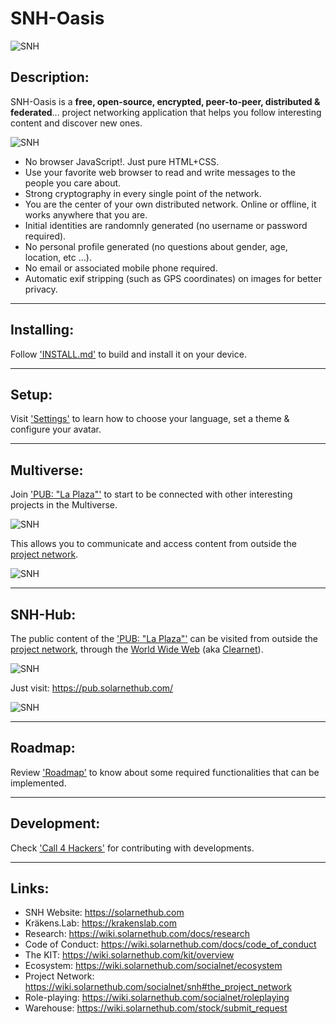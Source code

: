 # SNH-Oasis

  ![SNH](https://solarnethub.com/lib/tpl/dokuwiki/images/logo.png "SolarNET.HuB")

## Description:

SNH-Oasis is a **free, open-source, encrypted, peer-to-peer, distributed & federated**... project networking application 
that helps you follow interesting content and discover new ones.

  ![SNH](https://solarnethub.com/_media/socialnet/snh-oasis_profile-2.png "SolarNET.HuB")

 +  No browser JavaScript!. Just pure HTML+CSS.
 +  Use your favorite web browser to read and write messages to the people you care about.
 +  Strong cryptography in every single point of the network.
 +  You are the center of your own distributed network. Online or offline, it works anywhere that you are.
 +  Initial identities are randomnly generated (no username or password required).
 +  No personal profile generated (no questions about gender, age, location, etc …).
 +  No email or associated mobile phone required.
 +  Automatic exif stripping (such as GPS coordinates) on images for better privacy.

----------

## Installing:

Follow ['INSTALL.md'](docs/install.md) to build and install it on your device.

----------

## Setup:

Visit ['Settings'](https://wiki.solarnethub.com/socialnet/snh#settings_minimal) to learn how to choose your language, set a theme & configure your avatar.

----------

## Multiverse:

Join ['PUB: "La Plaza"'](https://wiki.solarnethub.com/socialnet/snh-pub) to start to be connected with other interesting projects in the Multiverse.

  ![SNH](https://solarnethub.com/_media/socialnet/snh-oasis_federation-2.png "SolarNET.HuB")
  
This allows you to communicate and access content from outside the [project network](https://wiki.solarnethub.com/socialnet/overview). 

  ![SNH](https://solarnethub.com/_media/socialnet/snh-multiverse.png "SolarNET.HuB")

----------

## SNH-Hub:

The public content of the ['PUB: "La Plaza"'](https://wiki.solarnethub.com/socialnet/snh-pub) can be visited from outside the [project network](https://wiki.solarnethub.com/socialnet/overview), through the [World Wide Web](https://en.wikipedia.org/wiki/World_Wide_Web) (aka [Clearnet](https://en.wikipedia.org/wiki/Clearnet_(networking))).

  ![SNH](https://solarnethub.com/_media/socialnet/snh-pub-feed.png "SolarNET.HuB") 
  
Just visit: https://pub.solarnethub.com/

  ![SNH](https://solarnethub.com/_media/socialnet/snh-pub-laplaza.png "SolarNET.HuB")

----------

## Roadmap:

Review ['Roadmap'](https://wiki.solarnethub.com/project/roadmap#the_project_network) to know about some required functionalities that can be implemented.

----------

## Development:

Check ['Call 4 Hackers'](https://wiki.solarnethub.com/community/hackers) for contributing with developments.

----------

## Links:

 + SNH Website: https://solarnethub.com
 + Kräkens.Lab: https://krakenslab.com
 + Research: https://wiki.solarnethub.com/docs/research
 + Code of Conduct: https://wiki.solarnethub.com/docs/code_of_conduct
 + The KIT: https://wiki.solarnethub.com/kit/overview
 + Ecosystem: https://wiki.solarnethub.com/socialnet/ecosystem
 + Project Network: https://wiki.solarnethub.com/socialnet/snh#the_project_network
 + Role-playing: https://wiki.solarnethub.com/socialnet/roleplaying
 + Warehouse: https://wiki.solarnethub.com/stock/submit_request
